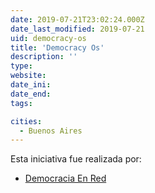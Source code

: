```yaml
---
date: 2019-07-21T23:02:24.000Z
date_last_modified: 2019-07-21
uid: democracy-os
title: 'Democracy Os'
description: ''
type: 
website: 
date_ini: 
date_end: 
tags:

cities: 
  - Buenos Aires
---
```


Esta iniciativa fue realizada por:

- [Democracia En Red](/organizaciones/democracia-en-red)
